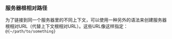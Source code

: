 ### 服务器根相对路径

为了链接到同一个服务器里的不同上下文，可以使用一种另外的语法来创建服务器根相对URL（代替上下文根相对URL）。这些URL像这样指定：`@{~/path/to/something}`